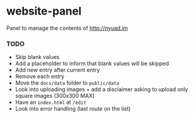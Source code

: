 # website-panel
Panel to manage the contents of http://nyuad.im 


### TODO
- Skip blank values
- Add a placeholder to inform that blank values will be skipped
- Add new entry after current entry
- Remove each entry
- Move the `docs/data` folder to `public/data`
- Look into uploading images + add a disclaimer asking to upload only square images (300x300 MAX)
- Have an `index.html` at `/edit`
- Look into error handling (last route on the list)
